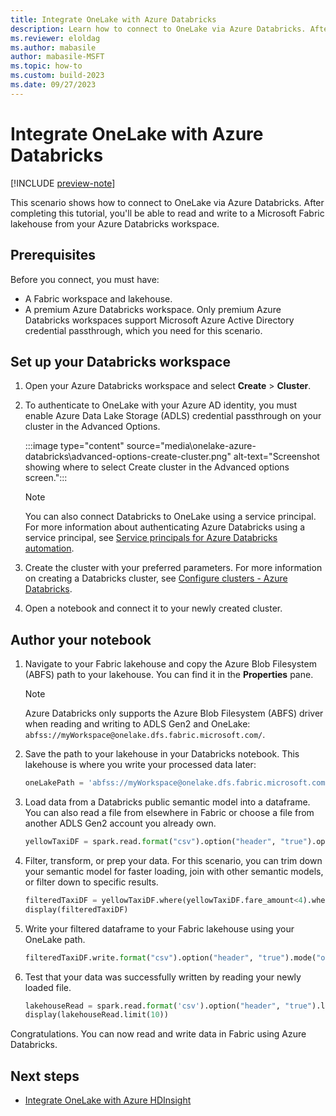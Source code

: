 ```yaml
---
title: Integrate OneLake with Azure Databricks
description: Learn how to connect to OneLake via Azure Databricks. After completing this tutorial, you can read and write to a lakehouse via Azure Databricks.
ms.reviewer: eloldag
ms.author: mabasile
author: mabasile-MSFT
ms.topic: how-to
ms.custom: build-2023
ms.date: 09/27/2023
---
```


# Integrate OneLake with Azure Databricks

[!INCLUDE [preview-note](../includes/preview-note.md)]

This scenario shows how to connect to OneLake via Azure Databricks. After completing this tutorial, you'll be able to read and write to a Microsoft Fabric lakehouse from your Azure Databricks workspace.

## Prerequisites

Before you connect, you must have:

- A Fabric workspace and lakehouse.
- A premium Azure Databricks workspace. Only premium Azure Databricks workspaces support Microsoft Azure Active Directory credential passthrough, which you need for this scenario.

## Set up your Databricks workspace

1. Open your Azure Databricks workspace and select **Create** > **Cluster**.

1. To authenticate to OneLake with your Azure AD identity, you must enable Azure Data Lake Storage (ADLS) credential passthrough on your cluster in the Advanced Options.

   :::image type="content" source="media\onelake-azure-databricks\advanced-options-create-cluster.png" alt-text="Screenshot showing where to select Create cluster in the Advanced options screen.":::

   > [!NOTE]
   > You can also connect Databricks to OneLake using a service principal. For more information about authenticating Azure Databricks using a service principal, see [Service principals for Azure Databricks automation](/azure/databricks/dev-tools/service-principals).

1. Create the cluster with your preferred parameters. For more information on creating a Databricks cluster, see [Configure clusters - Azure Databricks](/azure/databricks/clusters/configure).

1. Open a notebook and connect it to your newly created cluster.

## Author your notebook

1. Navigate to your Fabric lakehouse and copy the Azure Blob Filesystem (ABFS) path to your lakehouse. You can find it in the **Properties** pane.

   > [!NOTE]
   > Azure Databricks only supports the Azure Blob Filesystem (ABFS) driver when reading and writing to ADLS Gen2 and OneLake: `abfss://myWorkspace@onelake.dfs.fabric.microsoft.com/`.

1. Save the path to your lakehouse in your Databricks notebook. This lakehouse is where you write your processed data later:

   ```python
   oneLakePath = 'abfss://myWorkspace@onelake.dfs.fabric.microsoft.com/myLakehouse.lakehouse/Files/'
   ```

1. Load data from a Databricks public semantic model into a dataframe. You can also read a file from elsewhere in Fabric or choose a file from another ADLS Gen2 account you already own.

   ```python
   yellowTaxiDF = spark.read.format("csv").option("header", "true").option("inferSchema", "true").load("/databricks-semantic models/nyctaxi/tripdata/yellow/yellow_tripdata_2019-12.csv.gz")
   ```

1. Filter, transform, or prep your data. For this scenario, you can trim down your semantic model for faster loading, join with other semantic models, or filter down to specific results.

   ```python
   filteredTaxiDF = yellowTaxiDF.where(yellowTaxiDF.fare_amount<4).where(yellowTaxiDF.passenger_count==4)
   display(filteredTaxiDF)
   ```

1. Write your filtered dataframe to your Fabric lakehouse using your OneLake path.

   ```python
   filteredTaxiDF.write.format("csv").option("header", "true").mode("overwrite").csv(oneLakePath)
   ```

1. Test that your data was successfully written by reading your newly loaded file.

   ```python
   lakehouseRead = spark.read.format('csv').option("header", "true").load(oneLakePath)
   display(lakehouseRead.limit(10))
   ```

Congratulations. You can now read and write data in Fabric using Azure Databricks.

## Next steps

- [Integrate OneLake with Azure HDInsight](onelake-azure-hdinsight.md)
